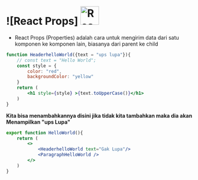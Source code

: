 # ![React Props] <img src="https://upload.wikimedia.org/wikipedia/commons/a/a7/React-icon.svg" alt="React Logo" width="50">

- React Props (Properties) adalah cara untuk mengirim data dari satu komponen ke komponen lain, biasanya dari parent ke child

```jsx
function HeaderhelloWorld({text = "ups lupa"}){
    // const text = "Hello World";
    const style = {
        color: "red",
        backgroundColor: "yellow"
    }
    return (
        <h1 style={style} >{text.toUpperCase()}</h1>
    )
}
```

**Kita bisa menambahkannya disini jika tidak kita tambahkan maka dia akan Menampilkan "ups Lupa"**

```jsx
export function HelloWorld(){
    return (
        <>
            <HeaderhelloWorld text="Gak Lupa"/>
            <ParagraphHelloWorld />
        </>
    )
}
```